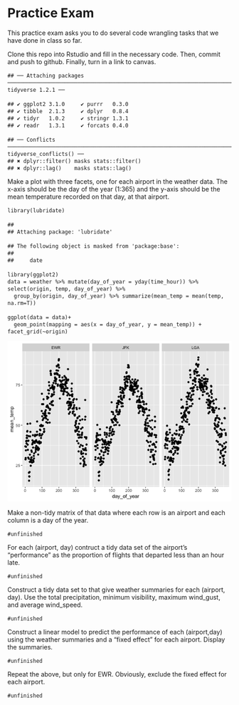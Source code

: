 Practice Exam
=============

This practice exam asks you to do several code wrangling tasks that we
have done in class so far.

Clone this repo into Rstudio and fill in the necessary code. Then,
commit and push to github. Finally, turn in a link to canvas.

    ## ── Attaching packages ───────────────────────────────────────────────────────────────────────────── tidyverse 1.2.1 ──

    ## ✔ ggplot2 3.1.0     ✔ purrr   0.3.0
    ## ✔ tibble  2.1.3     ✔ dplyr   0.8.4
    ## ✔ tidyr   1.0.2     ✔ stringr 1.3.1
    ## ✔ readr   1.3.1     ✔ forcats 0.4.0

    ## ── Conflicts ──────────────────────────────────────────────────────────────────────────────── tidyverse_conflicts() ──
    ## ✖ dplyr::filter() masks stats::filter()
    ## ✖ dplyr::lag()    masks stats::lag()

Make a plot with three facets, one for each airport in the weather data.
The x-axis should be the day of the year (1:365) and the y-axis should
be the mean temperature recorded on that day, at that airport.

    library(lubridate)

    ## 
    ## Attaching package: 'lubridate'

    ## The following object is masked from 'package:base':
    ## 
    ##     date

    library(ggplot2)
    data = weather %>% mutate(day_of_year = yday(time_hour)) %>% select(origin, temp, day_of_year) %>% 
      group_by(origin, day_of_year) %>% summarize(mean_temp = mean(temp, na.rm=T)) 

    ggplot(data = data)+
      geom_point(mapping = aes(x = day_of_year, y = mean_temp)) + facet_grid(~origin)

![](README_files/figure-markdown_strict/unnamed-chunk-2-1.png)

Make a non-tidy matrix of that data where each row is an airport and
each column is a day of the year.

    #unfinished

For each (airport, day) contruct a tidy data set of the airport’s
“performance” as the proportion of flights that departed less than an
hour late.

    #unfinished

Construct a tidy data set to that give weather summaries for each
(airport, day). Use the total precipitation, minimum visibility, maximum
wind\_gust, and average wind\_speed.

    #unfinished

Construct a linear model to predict the performance of each
(airport,day) using the weather summaries and a “fixed effect” for each
airport. Display the summaries.

    #unfinished

Repeat the above, but only for EWR. Obviously, exclude the fixed effect
for each airport.

    #unfinished
